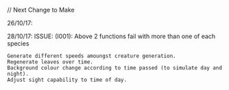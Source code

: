 // Next Change to Make

26/10/17: 
    <!-- When herbie dies, slowly decay instead of disapper. (Completed 27/10/17) -->

28/10/17:
    <!-- Create generic die function. (Completed 29/10/17) -->
    <!-- Create generic decay function. (Completed 29/10/17) -->
        ISSUE:
        (I001): Above 2 functions fail with more than one of each species

    Generate different speeds amoungst creature generation.
    Regenerate leaves over time.
    Background colour change according to time passed (to simulate day and night).
    Adjust sight capability to time of day.